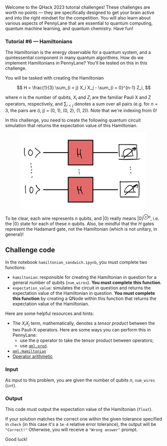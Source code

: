 Welcome to the QHack 2023 tutorial challenges! These challenges are worth no points — they are specifically designed to get your brain active and into the right mindset for the competition. You will also learn about various aspects of PennyLane that are essential to quantum computing, quantum machine learning, and quantum chemistry. Have fun!

### Tutorial \#6 — Hamiltonians 

The Hamiltonian is the energy observable for a quantum system, and a
quintessential component in many quantum algorithms. How do we implement Hamiltonians in PennyLane? You'll be tested on this in this challenge.

You will be tasked with creating the Hamiltonian

$$
H = \frac{1}{3} \sum_{i < j} X_i X_j - \sum_{i = 0}^{n-1} Z_i,
$$

where $n$ is the number of qubits, $X_i$ and $Z_i$ are the familiar Pauli X and Z operators, respectively, and $\sum_{i < j}$ denotes a sum over all pairs (e.g. for $n = 3$, the pairs are (i, j) = (0, 1), (0, 2), (1, 2)). Note that we're indexing from 0!

In this challenge, you need to create the following quantum circuit simulation that returns the expectation value of this Hamiltonian.

<p align="center">
<img src="./images/daily6.png" width="400"/>
</p>

To be clear, each wire represents $n$ qubits, and $\vert 0\rangle$
really means $\vert 0\rangle^{\otimes n}$, i.e. the $\vert 0\rangle$
state for each of these $n$ qubits. Also, be mindful that the $H$ gates 
represent the Hadamard gate, not the Hamiltonian (which is not unitary,
in general)!

## Challenge code

In the notebook `hamiltonian_sandwich.ipynb`, you must complete two functions:

- `hamiltonian`: responsible for creating the Hamiltonian in question for a general number of qubits (`num_wires`). **You must complete this function**.
- `expectation_value`: simulates the circuit in question and returns the expectation value of the Hamiltonian in question. **You must complete this function** by creating a QNode within this function that returns the expectation value of the Hamiltonian. 

Here are some helpful resources and hints:

- The $X_i X_j$ term, mathematically, denotes a *tensor product* between the two Pauli-X operators. Here are some ways you can perform this in PennyLane:
  + use the `@` operator to take the tensor product between operators;
  + use [`qml.prod`](https://docs.pennylane.ai/en/stable/code/api/pennylane.prod.html).
- [`qml.Hamiltonian`](https://docs.pennylane.ai/en/stable/code/api/pennylane.Hamiltonian.html)
- [Operator arithmetic](https://pennylane.ai/blog/2022/08/pennylane-v025-released/#intuitive-operator-arithmetic)

### Input 

As input to this problem, you are given the number of qubits $n$, `num_wires` (`int`).

### Output

This code must output the expectation value of the Hamiltonian (`float`).

If your solution matches the correct one within the given tolerance specified in `check` (in this case it's a `1e-4` relative error tolerance), the output will be `"Correct!"` Otherwise, you will receive a `"Wrong answer"` prompt.

Good luck!
